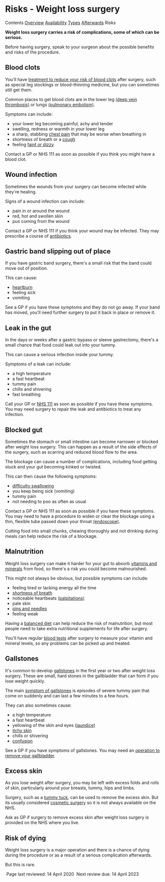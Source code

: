 #       Risks                   -           Weight loss surgery                  

  Contents                              [Overview](https://www.nhs.uk/conditions/weight-loss-surgery/)                                          [Availability](https://www.nhs.uk/conditions/weight-loss-surgery/who-can-have-it/)                                          [Types](https://www.nhs.uk/conditions/weight-loss-surgery/types/)                                          [Afterwards](https://www.nhs.uk/conditions/weight-loss-surgery/afterwards/)                                          Risks                    

**Weight loss surgery carries a risk of complications, some of which can be serious.**

Before having surgery, speak to your surgeon about the possible benefits and risks of the procedure.



## Blood clots

You'll have [treatment to reduce your risk of blood clots](https://www.nhs.uk/conditions/blood-clots/) after surgery, such as special leg stockings or blood-thinning medicine, but you can sometimes still get them.

Common places to get blood clots are in the lower leg [(deep vein thrombosis)](https://www.nhs.uk/conditions/deep-vein-thrombosis-dvt/) or lungs [(pulmonary embolism)](https://www.nhs.uk/conditions/pulmonary-embolism/).

Symptoms can include:

- your lower leg becoming painful, achy and tender
- swelling, redness or warmth in your lower leg
- a sharp, stabbing [chest pain](https://www.nhs.uk/conditions/chest-pain/) that may be worse when breathing in
- shortness of breath or a [cough](https://www.nhs.uk/conditions/cough/)
- feeling [faint or dizzy](https://www.nhs.uk/conditions/dizziness/)

Contact a GP or NHS 111 as soon as possible if you think you might have a blood clot.



## Wound infection

Sometimes the wounds from your surgery can become infected while they're healing.

Signs of a wound infection can include:

- pain in or around the wound
- red, hot and swollen skin
- pus coming from the wound

Contact a GP or NHS 111 if you think your wound may be infected. They may prescribe a course of [antibiotics](https://www.nhs.uk/conditions/antibiotics/).



## Gastric band slipping out of place

If you have gastric band surgery, there's a small risk that the band could move out of position.

This can cause:

- [heartburn](https://www.nhs.uk/conditions/heartburn-and-acid-reflux/)
- feeling sick
- vomiting

See a GP if you have these symptoms and they do not go away. If your band  has moved, you'll need further surgery to put it back in place or remove it.



## Leak in the gut

In the days or weeks after a gastric  bypass or sleeve gastrectomy, there's a small chance that food could  leak out into your tummy.

This can cause a serious infection inside your tummy.

Symptoms of a leak can include:

- a high temperature
- a fast heartbeat
- tummy pain
- chills and shivering
- fast breathing

Call your GP or [NHS 111](https://www.nhs.uk/using-the-nhs/nhs-services/urgent-and-emergency-care/nhs-111/) as soon as possible if you have these symptoms. You may need surgery to repair the leak and antibiotics to treat any infection.



## Blocked gut

Sometimes the stomach or small intestine  can become narrower or blocked after weight loss surgery. This can  happen as a result of the side effects of the surgery, such as scarring  and reduced blood flow to the area.

The blockage can cause a number of complications, including food getting stuck and your gut becoming kinked or twisted.

This can then cause the following symptoms:

- [difficulty swallowing](https://www.nhs.uk/conditions/swallowing-problems-dysphagia/)
- you keep being sick (vomiting)
- tummy pain
- not needing to poo as often as usual

Contact a GP or NHS 111 as soon as possible if you have these symptoms. You may need to have a procedure to widen or clear the blockage using a thin,  flexible tube passed down your throat [(endoscope)](https://www.nhs.uk/conditions/endoscopy/).

Cutting food into small chunks, chewing thoroughly and not drinking during meals can help reduce the risk of a blockage.



## Malnutrition

Weight loss surgery can make it harder for your gut to absorb [vitamins and minerals](https://www.nhs.uk/conditions/vitamins-and-minerals/) from food, so there's a risk you could become malnourished.

This might not always be obvious, but possible symptoms can include:

- feeling tired or lacking energy all the time
- [shortness of breath](https://www.nhs.uk/conditions/shortness-of-breath/)
- noticeable heartbeats [(palpitations)](https://www.nhs.uk/conditions/heart-palpitations/)
- pale skin
- [pins and needles](https://www.nhs.uk/conditions/pins-and-needles/)
- feeling weak

Having a [balanced diet](https://www.nhs.uk/live-well/eat-well/) can help reduce the risk of malnutrition, but most people need to take extra nutritional supplements for life after surgery.

You'll have regular [blood tests](https://www.nhs.uk/conditions/blood-tests/) after surgery to measure your vitamin and mineral levels, so any problems can be picked up and treated.



## Gallstones

It's common to develop [gallstones](https://www.nhs.uk/conditions/gallstones/) in the first year or two after weight loss surgery. These are small,  hard stones in the gallbladder that can form if you lose weight quickly.

The main [symptom of gallstones](https://www.nhs.uk/conditions/gallstones/symptoms/) is episodes of severe tummy pain that come on suddenly and can last a few minutes to a few hours.

They can also sometimes cause:

- a high temperature
- a fast heartbeat
- yellowing of the skin and eyes [(jaundice)](https://www.nhs.uk/conditions/jaundice/)
- [itchy skin](https://www.nhs.uk/conditions/itchy-skin/)
- chills or shivering
- [confusion](https://www.nhs.uk/conditions/confusion/)

See a GP if you have symptoms of gallstones. You may need an [operation to remove your gallbladder](https://www.nhs.uk/conditions/gallbladder-removal/).



## Excess skin

As you lose weight after surgery, you may be left with excess folds and rolls of skin, particularly around your  breasts, tummy, hips and limbs.

Surgery, such as a [tummy tuck](https://www.nhs.uk/conditions/cosmetic-treatments/tummy-tuck/), can be used to remove the excess skin. But its usually considered [cosmetic surgery](https://www.nhs.uk/conditions/cosmetic-treatments/) so it is not always available on the NHS.

Ask as GP if surgery to remove excess skin after weight loss surgery is provided on the NHS where you live.



## Risk of dying

Weight loss surgery is a major  operation and there is a chance of dying during the procedure or as a  result of a serious complication afterwards.

But this is rare.

​      Page last reviewed: 14 April 2020
​      Next review due: 14 April 2023    